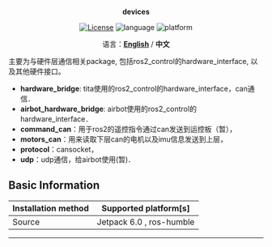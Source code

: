 <p align="center"><strong>devices</strong></p>
<p align="center"><a href="https://github.com/${YOUR_GIT_REPOSITORY}/blob/main/LICENSE"><img alt="License" src="https://img.shields.io/badge/License-Apache%202.0-orange"/></a>
<img alt="language" src="https://img.shields.io/badge/language-c++-red"/>
<img alt="platform" src="https://img.shields.io/badge/platform-linux-l"/>
</p>
<p align="center">
    语言：<a href="./docs/docs_en/README_EN.md"><strong>English</strong></a> / <strong>中文</strong>
</p>
​
主要为与硬件层通信相关package, 包括ros2_control的hardware_interface, 以及其他硬件接口。

- **hardware_bridge**: tita使用的ros2_control的hardware_interface，can通信．
- **airbot_hardware_bridge**: airbot使用的ros2_control的hardware_interface．
- **command_can**：用于ros2的遥控指令通过can发送到运控板（暂），
- **motors_can**：用来读取下层can的电机以及imu信息发送到上层，
- **protocol**：cansocket，
- **udp**：udp通信，给airbot使用(暂)．

## Basic Information

| Installation method | Supported platform[s]    |
| ------------------- | ------------------------ |
| Source              | Jetpack 6.0 , ros-humble |

------
